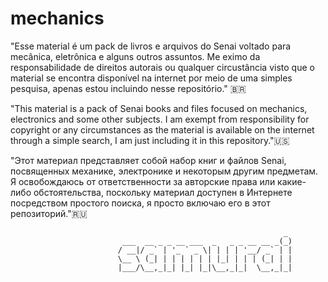 # mechanics

"Esse material é um pack de livros e arquivos do Senai voltado para mecânica, eletrônica e alguns outros assuntos. Me eximo da responsabilidade de direitos autorais ou qualquer circustância visto que o material se encontra disponível na internet por meio de uma simples pesquisa, apenas estou incluindo nesse repositório." 🇧🇷

"This material is a pack of Senai books and files focused on mechanics, electronics and some other subjects. I am exempt from responsibility for copyright or any circumstances as the material is available on the internet through a simple search, I am just including it in this repository."🇺🇸

"Этот материал представляет собой набор книг и файлов Senai, посвященных механике, электронике и некоторым другим предметам. Я освобождаюсь от ответственности за авторские права или какие-либо обстоятельства, поскольку материал доступен в Интернете посредством простого поиска, я просто включаю его в этот репозиторий."🇷🇺




                                                                 _ 
                             ___  __ _ _ __ ___  _   _ _ __ __ _(_)
                            / __|/ _` | '_ ` _ \| | | | '__/ _` | |
                            \__ \ (_| | | | | | | |_| | | | (_| | |
                            |___/\__,_|_| |_| |_|\__,_|_|  \__,_|_|
